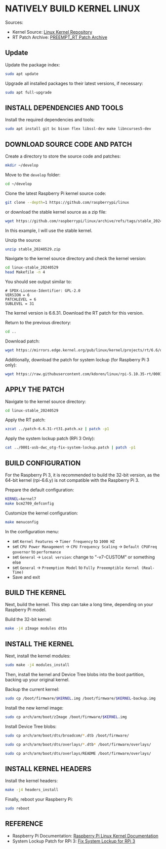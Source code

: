 # NATIVELY BUILD KERNEL LINUX

Sources:

- Kernel Source: [Linux Kernel Repository](https://github.com/raspberrypi/linux)
- RT Patch Archive: [PREEMPT_RT Patch Archive](https://mirrors.edge.kernel.org/pub/linux/kernel/projects/rt/6.6/older/)

## Update

Update the package index:

```bash
sudo apt update
```

Upgrade all installed packages to their latest versions, if necessary:

```bash
sudo apt full-upgrade
```

## INSTALL DEPENDENCIES AND TOOLS

Install the required dependencies and tools:

```bash
sudo apt install git bc bison flex libssl-dev make libncurses5-dev
```

## DOWNLOAD SOURCE CODE AND PATCH

Create a directory to store the source code and patches:

```bash
mkdir ~/develop
```

Move to the `develop` folder:

```bash
cd ~/develop
```

Clone the latest Raspberry Pi kernel source code:

```bash
git clone --depth=1 https://github.com/raspberrypi/linux
```

or download the stable kernel source as a zip file:

```bash
wget https://github.com/raspberrypi/linux/archive/refs/tags/stable_20240529.zip
```

In this example, I will use the stable kernel.

Unzip the source:

```bash
unzip stable_20240529.zip
```

Navigate to the kernel source directory and check the kernel version:

```bash
cd linux-stable_20240529
head Makefile -n 4
```

You should see output similar to:

```text
# SPDX-License-Identifier: GPL-2.0
VERSION = 6
PATCHLEVEL = 6
SUBLEVEL = 31
```

The kernel version is 6.6.31. Download the RT patch for this version.

Return to the previous directory:

```bash
cd ..
```

Download patch:

```bash
wget https://mirrors.edge.kernel.org/pub/linux/kernel/projects/rt/6.6/older/patch-6.6.31-rt31.patch.xz
```

Additionally, download the patch for system lockup (for Raspberry Pi 3 only):

```bash
wget https://raw.githubusercontent.com/kdoren/linux/rpi-5.10.35-rt/0001-usb-dwc_otg-fix-system-lockup.patch
```

## APPLY THE PATCH

Navigate to the kernel source directory:

```bash
cd linux-stable_20240529
```

Apply the RT patch:

```bash
xzcat ../patch-6.6.31-rt31.patch.xz | patch -p1
```

Apply the system lockup patch (RPi 3 Only):

```bash
cat ../0001-usb-dwc_otg-fix-system-lockup.patch | patch -p1
```

## BUILD CONFIGURATION

For the Raspberry Pi 3, it is recommended to build the 32-bit version, as the 64-bit kernel (rpi-6.6.y) is not compatible with the Raspberry Pi 3.

Prepare the default configuration:

```bash
KERNEL=kernel7
make bcm2709_defconfig
```

Customize the kernel configuration:

```bash
make menuconfig
```

In the configuration menu:

- set `Kernel Features` -> `Timer frequency` to `1000 HZ`
- set `CPU Power Management` -> `CPU Frequency Scaling` -> `Default CPUFreq governor` to `performance`
- set `General` -> `Local version`: change to "-v7-CUSTOM" or something else
- set `General` -> `Preemption Model` to `Fully Preeemptible Kernel (Real-Time)`
- Save and exit

## BUILD THE KERNEL

Next, build the kernel. This step can take a long time, depending on your Raspberry Pi model.

Build the 32-bit kernel:

```bash
make -j4 zImage modules dtbs
```

## INSTALL THE KERNEL

Next, install the kernel modules:

```bash
sudo make -j4 modules_install
```

Then, install the kernel and Device Tree blobs into the boot partition, backing up your original kernel.

Backup the current kernel:

```bash
sudo cp /boot/firmware/$KERNEL.img /boot/firmware/$KERNEL-backup.img
```

Install the new kernel image:

```bash
sudo cp arch/arm/boot/zImage /boot/firmware/$KERNEL.img
```

Install Device Tree blobs:

```bash
sudo cp arch/arm/boot/dts/broadcom/*.dtb /boot/firmware/
```

```bash
sudo cp arch/arm/boot/dts/overlays/*.dtb* /boot/firmware/overlays/
```

```bash
sudo cp arch/arm/boot/dts/overlays/README /boot/firmware/overlays/
```

## INSTALL KERNEL HEADERS

Install the kernel headers:

```bash
make -j4 headers_install
```

Finally, reboot your Raspberry Pi:

```bash
sudo reboot
```

## REFERENCE

- Raspberry Pi Documentation: [Raspberry Pi Linux Kernel Documentation](https://www.raspberrypi.com/documentation/computers/linux_kernel.html)
- System Lockup Patch for RPi 3: [Fix System Lockup for RPi 3](https://github.com/kdoren/linux/wiki/Building-PREEMPT_RT-kernel-for-Raspberry-Pi)
